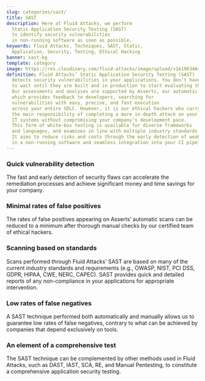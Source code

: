 ```yaml
---
slug: categories/sast/
title: SAST
description: Here at Fluid Attacks, we perform
  Static Application Security Testing (SAST)
  to identify security vulnerabilities
  in non-running software as soon as possible.
keywords: Fluid Attacks, Techniques, SAST, Static,
  Application, Security, Testing, Ethical Hacking
banner: sast-bg
template: category
image: https://res.cloudinary.com/fluid-attacks/image/upload/v1619634643/airs/categories/cover-sast_owhvak.webp
definition: Fluid Attacks’ Static Application Security Testing (SAST)
  detects security vulnerabilities in your applications. You don’t have
  to wait until they are built and in production to start evaluating them.
  Our assessments and analyses are supported by Asserts, our automatic tool,
  which provides feedback to developers, searching for
  vulnerabilities with easy, precise, and fast execution
  across your entire SDLC. However, it is our ethical hackers who carry
  the main responsibility of completing a more in-depth attack on your
  IT systems without compromising your company’s development pace.
  This form of white-box testing is available for diverse frameworks
  and languages, and examines in line with multiple industry standards.
  It aims to reduce risks and costs through the early detection of weaknesses
  in a non-running software and seamless integration into your CI pipelines.
---
```


<div class="sect2">

### Quick vulnerability detection

The fast and early detection of security flaws can accelerate the
remediation processes and achieve significant money and time savings for
your company.

</div>

<div class="sect2">

### Minimal rates of false positives

The rates of false positives appearing on Asserts’ automatic scans can
be reduced to a minimum after thorough manual checks by our certified
team of ethical hackers.

</div>

<div class="sect2">

### Scanning based on standards

Scans performed through Fluid Attacks’ SAST are based on many of the
current industry standards and requirements (e.g., OWASP, NIST, PCI DSS,
GDPR, HIPAA, CWE, NERC, CAPEC). SAST provides quick and detailed reports
of any non-compliance in your applications for appropriate intervention.

</div>

<div class="sect2">

### Low rates of false negatives

A SAST technique performed both automatically and manually allows us to
guarantee low rates of false negatives, contrary to what can be achieved
by companies that depend exclusively on tools.

</div>

<div class="sect2">

### An element of a comprehensive test

The SAST technique can be complemented by other methods used in Fluid
Attacks, such as DAST, IAST, SCA, RE, and Manual Pentesting, to
constitute a comprehensive application security testing.

</div>

<div class="sect2 db-l dn">

</div>

 
